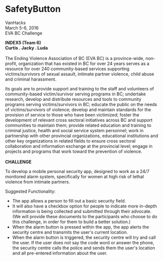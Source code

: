 # SafetyButton
VanHacks<br>
March 5-6, 2016<br>
EVA BC Challenge

<b>INDEX5 (Team 6)
<br>
Curtis . Jacky . Luda</b>
<br>
<br>
The Ending Violence Association of BC (EVA BC) is a province-wide, non-profit, organization that has existed in BC for over 24 years serves as a resource for over 240 community-based services supporting victims/survivors of sexual assault, intimate partner violence, child abuse and criminal harassment. 

Its goals are to provide support and training to the staff and volunteers of community-based victim/survivor serving programs in BC; undertake research, develop and distribute resources and tools to community programs serving victims/survivors in BC; educate the public on the needs of victims/survivors of violence; develop and maintain standards for the provision of service to those who have been victimized; foster the development of relevant cross sectoral initiatives across BC and support communities to maintain them; provide related education and training to criminal justice, health and social service system personnel; work in partnership with other provincial organizations, educational institutions and other key organizations in related fields to ensure cross sectoral collaboration and information exchange at the provincial level; engage in projects and programs that work toward the prevention of violence.
<br><br>
<b>CHALLENGE</b>

To develop a mobile personal security app, designed to work as a 24/7 monitored alarm system, specifically for women at high risk of lethal violence from intimate partners. 
<br>

Suggested Functionality:
<ul>
<li>The app allows a person to fill out a basic security field.
<li>It will also have a checkbox option for people to indicate more in-depth information is being collected and submitted through their advocate. (We will provide these documents to the participants who choose to do this challenge, in order for them to build a better solution.)
<li>When the alarm button is pressed within the app, the app alerts the security centre and transmits the user's current location.
<li>When the alarm button is triggered, the security centre will try and call the user. If the user does not say the code word or answer the phone, the security centre calls the police and sends them the user's location and all pre-entered information about the user.
